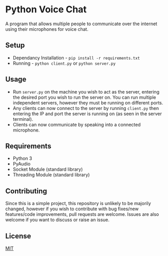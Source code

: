 # Python Voice Chat
A program that allows multiple people to communicate over the internet using their microphones for voice chat.

## Setup
- Dependancy Installation - ``pip install -r requirements.txt``
- Running - ``python client.py`` or ``python server.py``

## Usage
- Run ``server.py`` on the machine you wish to act as the server, entering the desired port you wish to run the server on. You can run multiple independent servers, however they must be running on different ports.
- Any clients can now connect to the server by running ``client.py`` then entering the IP and port the server is running on (as seen in the server terminal).
- Clients can now communicate by speaking into a connected microphone.

## Requirements
- Python 3
- PyAudio
- Socket Module (standard library)
- Threading Module (standard library)

## Contributing
Since this is a simple project, this repository is unlikely to be majorily changed, however if you wish to contribute with bug fixes/new features/code improvements, pull requests are welcome. Issues are also welcome if you want to discuss or raise an issue.

## License
[MIT](https://choosealicense.com/licenses/mit/)
